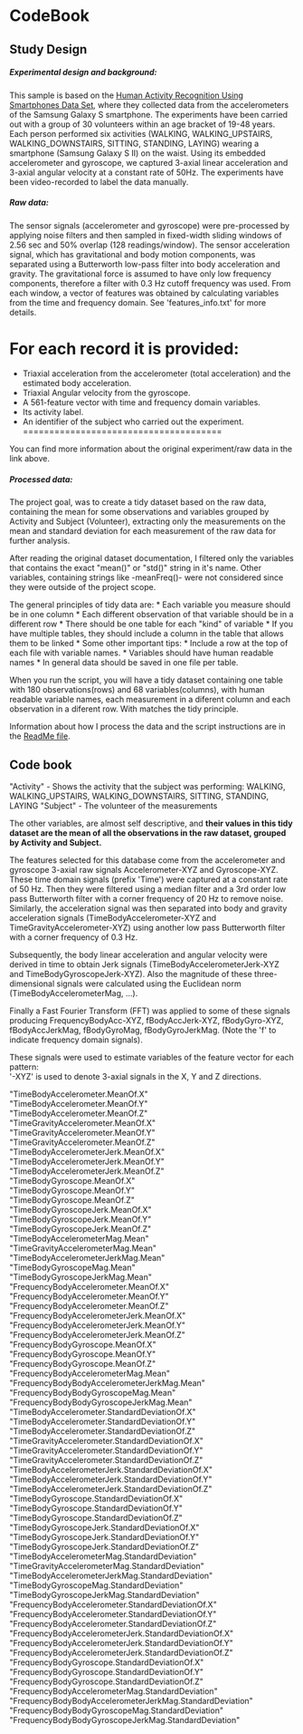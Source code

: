 # CodeBook

## Study Design
##### Experimental design and background:
This sample is based on the [Human Activity Recognition Using Smartphones Data Set](http://archive.ics.uci.edu/ml/datasets/Human+Activity+Recognition+Using+Smartphones), where they collected data from the accelerometers of the Samsung Galaxy S smartphone. The experiments have been carried out with a group of 30 volunteers within an age bracket of 19-48 years. Each person performed six activities (WALKING, WALKING_UPSTAIRS, WALKING_DOWNSTAIRS, SITTING, STANDING, LAYING) wearing a smartphone (Samsung Galaxy S II) on the waist. Using its embedded accelerometer and gyroscope, we captured 3-axial linear acceleration and 3-axial angular velocity at a constant rate of 50Hz. The experiments have been video-recorded to label the data manually.

##### Raw data:
The sensor signals (accelerometer and gyroscope) were pre-processed by applying noise filters and then sampled in fixed-width sliding windows of 2.56 sec and 50% overlap (128 readings/window). The sensor acceleration signal, which has gravitational and body motion components, was separated using a Butterworth low-pass filter into body acceleration and gravity. The gravitational force is assumed to have only low frequency components, therefore a filter with 0.3 Hz cutoff frequency was used. From each window, a vector of features was obtained by calculating variables from the time and frequency domain. See 'features_info.txt' for more details. 

For each record it is provided:
======================================

- Triaxial acceleration from the accelerometer (total acceleration) and the estimated body acceleration.
- Triaxial Angular velocity from the gyroscope. 
- A 561-feature vector with time and frequency domain variables. 
- Its activity label. 
- An identifier of the subject who carried out the experiment.
======================================

You can find more information about the original experiment/raw data in the link above. 

##### Processed data:
The project goal, was to create a tidy dataset based on the raw data, containing the mean for some observations and variables grouped by Activity and Subject (Volunteer), extracting only the measurements on the mean and standard deviation for each measurement of the raw data for further analysis.

After reading the original dataset documentation, I filtered only the variables that contains the exact "mean()" or "std()" string in it's name. Other variables, containing strings like -meanFreq()- were not considered since they were outside of the project scope. 

The general principles of tidy data are:
	* Each variable you measure should be in one column
	* Each different observation of that variable should be in a different row
	* There should be one table for each "kind" of variable
	* If you have multiple tables, they should include a column in the table that allows them to be linked
	* Some other important tips:
		* Include a row at the top of each file with variable names.
		* Variables should have human readable names
		* In general data should be saved in one file per table.

When you run the script, you will have a tidy dataset containing one table with 180 observations(rows) and 68 variables(columns), with human readable variable names, each measurement in a diferent column and each observation in a diferent row. With matches the tidy principle.

Information about how I process the data and the script instructions are in the [ReadMe file](https://github.com/ibombonato/coursera-getdata-project).

## Code book
"Activity" - Shows the activity that the subject was performing: WALKING, WALKING_UPSTAIRS, WALKING_DOWNSTAIRS, SITTING, STANDING, LAYING
"Subject" - The volunteer of the measurements

The other variables, are almost self descriptive, and __their values in this tidy dataset are the mean of all the observations in the raw dataset, grouped by Activity and Subject.__

The features selected for this database come from the accelerometer and gyroscope 3-axial raw signals Accelerometer-XYZ and Gyroscope-XYZ. These time domain signals (prefix 'Time') were captured at a constant rate of 50 Hz. Then they were filtered using a median filter and a 3rd order low pass Butterworth filter with a corner frequency of 20 Hz to remove noise. Similarly, the acceleration signal was then separated into body and gravity acceleration signals (TimeBodyAccelerometer-XYZ and TimeGravityAccelerometer-XYZ) using another low pass Butterworth filter with a corner frequency of 0.3 Hz. 

Subsequently, the body linear acceleration and angular velocity were derived in time to obtain Jerk signals (TimeBodyAccelerometerJerk-XYZ and TimeBodyGyroscopeJerk-XYZ). Also the magnitude of these three-dimensional signals were calculated using the Euclidean norm (TimeBodyAccelerometerMag, ...). 

Finally a Fast Fourier Transform (FFT) was applied to some of these signals producing FrequencyBodyAcc-XYZ, fBodyAccJerk-XYZ, fBodyGyro-XYZ, fBodyAccJerkMag, fBodyGyroMag, fBodyGyroJerkMag. (Note the 'f' to indicate frequency domain signals). 

These signals were used to estimate variables of the feature vector for each pattern:  
'-XYZ' is used to denote 3-axial signals in the X, Y and Z directions.

"TimeBodyAccelerometer.MeanOf.X"                         
"TimeBodyAccelerometer.MeanOf.Y"                         
"TimeBodyAccelerometer.MeanOf.Z"                         
"TimeGravityAccelerometer.MeanOf.X"                      
"TimeGravityAccelerometer.MeanOf.Y"                      
"TimeGravityAccelerometer.MeanOf.Z"                      
"TimeBodyAccelerometerJerk.MeanOf.X"                     
"TimeBodyAccelerometerJerk.MeanOf.Y"                     
"TimeBodyAccelerometerJerk.MeanOf.Z"                     
"TimeBodyGyroscope.MeanOf.X"                             
"TimeBodyGyroscope.MeanOf.Y"                             
"TimeBodyGyroscope.MeanOf.Z"                             
"TimeBodyGyroscopeJerk.MeanOf.X"                         
"TimeBodyGyroscopeJerk.MeanOf.Y"                         
"TimeBodyGyroscopeJerk.MeanOf.Z"                         
"TimeBodyAccelerometerMag.Mean"                          
"TimeGravityAccelerometerMag.Mean"                       
"TimeBodyAccelerometerJerkMag.Mean"                      
"TimeBodyGyroscopeMag.Mean"                              
"TimeBodyGyroscopeJerkMag.Mean"                          
"FrequencyBodyAccelerometer.MeanOf.X"                    
"FrequencyBodyAccelerometer.MeanOf.Y"                    
"FrequencyBodyAccelerometer.MeanOf.Z"                    
"FrequencyBodyAccelerometerJerk.MeanOf.X"                
"FrequencyBodyAccelerometerJerk.MeanOf.Y"                
"FrequencyBodyAccelerometerJerk.MeanOf.Z"                
"FrequencyBodyGyroscope.MeanOf.X"                        
"FrequencyBodyGyroscope.MeanOf.Y"                        
"FrequencyBodyGyroscope.MeanOf.Z"                        
"FrequencyBodyAccelerometerMag.Mean"                     
"FrequencyBodyBodyAccelerometerJerkMag.Mean"             
"FrequencyBodyBodyGyroscopeMag.Mean"                     
"FrequencyBodyBodyGyroscopeJerkMag.Mean"                 
"TimeBodyAccelerometer.StandardDeviationOf.X"            
"TimeBodyAccelerometer.StandardDeviationOf.Y"            
"TimeBodyAccelerometer.StandardDeviationOf.Z"            
"TimeGravityAccelerometer.StandardDeviationOf.X"         
"TimeGravityAccelerometer.StandardDeviationOf.Y"         
"TimeGravityAccelerometer.StandardDeviationOf.Z"         
"TimeBodyAccelerometerJerk.StandardDeviationOf.X"        
"TimeBodyAccelerometerJerk.StandardDeviationOf.Y"        
"TimeBodyAccelerometerJerk.StandardDeviationOf.Z"        
"TimeBodyGyroscope.StandardDeviationOf.X"                
"TimeBodyGyroscope.StandardDeviationOf.Y"                
"TimeBodyGyroscope.StandardDeviationOf.Z"                
"TimeBodyGyroscopeJerk.StandardDeviationOf.X"            
"TimeBodyGyroscopeJerk.StandardDeviationOf.Y"            
"TimeBodyGyroscopeJerk.StandardDeviationOf.Z"            
"TimeBodyAccelerometerMag.StandardDeviation"             
"TimeGravityAccelerometerMag.StandardDeviation"          
"TimeBodyAccelerometerJerkMag.StandardDeviation"         
"TimeBodyGyroscopeMag.StandardDeviation"                 
"TimeBodyGyroscopeJerkMag.StandardDeviation"             
"FrequencyBodyAccelerometer.StandardDeviationOf.X"       
"FrequencyBodyAccelerometer.StandardDeviationOf.Y"       
"FrequencyBodyAccelerometer.StandardDeviationOf.Z"       
"FrequencyBodyAccelerometerJerk.StandardDeviationOf.X"   
"FrequencyBodyAccelerometerJerk.StandardDeviationOf.Y"   
"FrequencyBodyAccelerometerJerk.StandardDeviationOf.Z"   
"FrequencyBodyGyroscope.StandardDeviationOf.X"           
"FrequencyBodyGyroscope.StandardDeviationOf.Y"           
"FrequencyBodyGyroscope.StandardDeviationOf.Z"           
"FrequencyBodyAccelerometerMag.StandardDeviation"        
"FrequencyBodyBodyAccelerometerJerkMag.StandardDeviation"
"FrequencyBodyBodyGyroscopeMag.StandardDeviation"        
"FrequencyBodyBodyGyroscopeJerkMag.StandardDeviation"    
